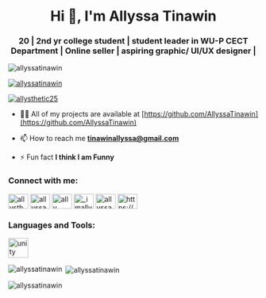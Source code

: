 <h1 align="center">Hi 👋, I'm Allyssa Tinawin</h1>
<h3 align="center">20 | 2nd yr college student | student leader in WU-P CECT Department | Online seller | aspiring graphic/ UI/UX designer |</h3>

<p align="left"> <img src="https://komarev.com/ghpvc/?username=allyssatinawin&label=Profile%20views&color=0e75b6&style=flat" alt="allyssatinawin" /> </p>

<p align="left"> <a href="https://github.com/ryo-ma/github-profile-trophy"><img src="https://github-profile-trophy.vercel.app/?username=allyssatinawin" alt="allyssatinawin" /></a> </p>

<p align="left"> <a href="https://twitter.com/allysthetic25" target="blank"><img src="https://img.shields.io/twitter/follow/allysthetic25?logo=twitter&style=for-the-badge" alt="allysthetic25" /></a> </p>

- 👨‍💻 All of my projects are available at [https://github.com/AllyssaTinawin](https://github.com/AllyssaTinawin)

- 📫 How to reach me **tinawinallyssa@gmail.com**

- ⚡ Fun fact **I think I am Funny**

<h3 align="left">Connect with me:</h3>
<p align="left">
<a href="https://twitter.com/allysthetic25" target="blank"><img align="center" src="https://raw.githubusercontent.com/rahuldkjain/github-profile-readme-generator/master/src/images/icons/Social/twitter.svg" alt="allysthetic25" height="30" width="40" /></a>
<a href="https://linkedin.com/in/allyssa tinawin" target="blank"><img align="center" src="https://raw.githubusercontent.com/rahuldkjain/github-profile-readme-generator/master/src/images/icons/Social/linked-in-alt.svg" alt="allyssa tinawin" height="30" width="40" /></a>
<a href="https://fb.com/ally" target="blank"><img align="center" src="https://raw.githubusercontent.com/rahuldkjain/github-profile-readme-generator/master/src/images/icons/Social/facebook.svg" alt="ally" height="30" width="40" /></a>
<a href="https://instagram.com/_imally" target="blank"><img align="center" src="https://raw.githubusercontent.com/rahuldkjain/github-profile-readme-generator/master/src/images/icons/Social/instagram.svg" alt="_imally" height="30" width="40" /></a>
<a href="https://www.youtube.com/c/allyssa tinawin" target="blank"><img align="center" src="https://raw.githubusercontent.com/rahuldkjain/github-profile-readme-generator/master/src/images/icons/Social/youtube.svg" alt="allyssa tinawin" height="30" width="40" /></a>
<a href="https://discord.gg/https://discord.gg/jSs9R4VX" target="blank"><img align="center" src="https://raw.githubusercontent.com/rahuldkjain/github-profile-readme-generator/master/src/images/icons/Social/discord.svg" alt="https://discord.gg/jSs9R4VX" height="30" width="40" /></a>
</p>

<h3 align="left">Languages and Tools:</h3>
<p align="left"> <a href="https://unity.com/" target="_blank" rel="noreferrer"> <img src="https://www.vectorlogo.zone/logos/unity3d/unity3d-icon.svg" alt="unity" width="40" height="40"/> </a> </p>

<p><img align="left" src="https://github-readme-stats.vercel.app/api/top-langs?username=allyssatinawin&show_icons=true&locale=en&layout=compact" alt="allyssatinawin" /></p>

<p>&nbsp;<img align="center" src="https://github-readme-stats.vercel.app/api?username=allyssatinawin&show_icons=true&locale=en" alt="allyssatinawin" /></p>

<p><img align="center" src="https://github-readme-streak-stats.herokuapp.com/?user=allyssatinawin&" alt="allyssatinawin" /></p>
